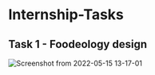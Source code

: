 # Internship-Tasks
## Task 1 - Foodeology design

![Screenshot from 2022-05-15 13-17-01](https://user-images.githubusercontent.com/42358866/168461751-f0cdc703-fa38-42be-b2fd-bf6d00e043ce.png)
